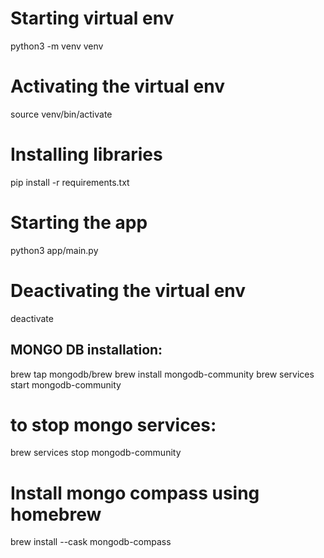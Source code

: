 # Starting virtual env
python3 -m venv venv

# Activating the virtual env
source venv/bin/activate

# Installing libraries
pip install -r requirements.txt

# Starting the app
python3 app/main.py

# Deactivating the virtual env
deactivate


## MONGO DB installation:
brew tap mongodb/brew
brew install mongodb-community
brew services start mongodb-community

# to stop mongo services:
brew services stop mongodb-community

# Install mongo compass using homebrew
brew install --cask mongodb-compass
